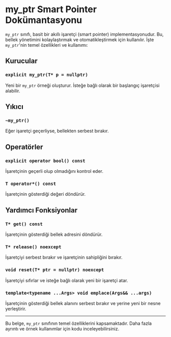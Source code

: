 # my_ptr Smart Pointer Dokümantasyonu

`my_ptr` sınıfı, basit bir akıllı işaretçi (smart pointer) implementasyonudur. Bu, bellek yönetimini kolaylaştırmak ve otomatikleştirmek için kullanılır. İşte `my_ptr`'nin temel özellikleri ve kullanımı:

## Kurucular

### `explicit my_ptr(T* p = nullptr)`

Yeni bir `my_ptr` örneği oluşturur. İsteğe bağlı olarak bir başlangıç işaretçisi alabilir.

## Yıkıcı

### `~my_ptr()`

Eğer işaretçi geçerliyse, bellekten serbest bırakır.

## Operatörler

### `explicit operator bool() const`

İşaretçinin geçerli olup olmadığını kontrol eder.

### `T operator*() const`

İşaretçinin gösterdiği değeri döndürür.

## Yardımcı Fonksiyonlar

### `T* get() const`

İşaretçinin gösterdiği bellek adresini döndürür.

### `T* release() noexcept`

İşaretçiyi serbest bırakır ve işaretçinin sahipliğini bırakır.

### `void reset(T* ptr = nullptr) noexcept`

İşaretçiyi sıfırlar ve isteğe bağlı olarak yeni bir işaretçi atar.

### `template<typename ...Args> void emplace(Args&& ...args)`

İşaretçinin gösterdiği bellek alanını serbest bırakır ve yerine yeni bir nesne yerleştirir.

---

Bu belge, `my_ptr` sınıfının temel özelliklerini kapsamaktadır. Daha fazla ayrıntı ve örnek kullanımlar için kodu inceleyebilirsiniz.
